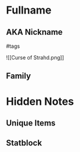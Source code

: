 # Fullname
## AKA Nickname
#tags

![[Curse of Strahd.png]]
## Family

# Hidden Notes

## Unique Items

## Statblock
